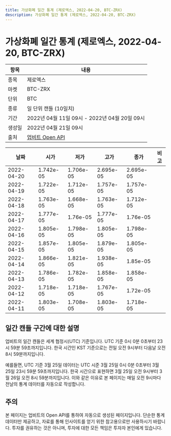 ```yaml
---
title: 가상화폐 일간 통계 (제로엑스, 2022-04-20, BTC-ZRX)
description: 가상화폐 일간 통계 (제로엑스, 2022-04-20, BTC-ZRX)
---
```



가상화폐 일간 통계 (제로엑스, 2022-04-20, BTC-ZRX)
===

|항목|내용|
|--|--|
|종목|제로엑스|
|마켓|BTC-ZRX|
|단위|BTC|
|종류|일 단위 캔들 (10일치)|
|기간|2022년 04월 11일 09시 - 2022년 04월 20일 09시|
|생성일|2022년 04월 21일 09시|
|출처|[업비트 Open API](https://docs.upbit.com)|


|날짜|시가|저가|고가|종가|비고|
|--|--|--|--|--|--|
|2022-04-20|1.742e-05|1.706e-05|2.695e-05|2.695e-05|    |
|2022-04-19|1.722e-05|1.712e-05|1.757e-05|1.757e-05|    |
|2022-04-18|1.763e-05|1.668e-05|1.763e-05|1.712e-05|    |
|2022-04-17|1.777e-05|1.76e-05|1.777e-05|1.76e-05|    |
|2022-04-16|1.805e-05|1.798e-05|1.805e-05|1.798e-05|    |
|2022-04-15|1.857e-05|1.805e-05|1.879e-05|1.805e-05|    |
|2022-04-14|1.866e-05|1.821e-05|1.938e-05|1.85e-05|    |
|2022-04-13|1.786e-05|1.782e-05|1.858e-05|1.858e-05|    |
|2022-04-12|1.718e-05|1.718e-05|1.767e-05|1.72e-05|    |
|2022-04-11|1.803e-05|1.708e-05|1.803e-05|1.718e-05|    |


일간 캔들 구간에 대한 설명
---


업비트의 일간 캔들은 세계 협정시(UTC) 기준입니다. 
UTC 기준 0시 0분 0초부터 23시 59분 59초까지입니다. 
한국 시간인 KST 기준으로는 전일 오전 9시부터 다음날 오전 8시 59분까지입니다. 


예를들면, UTC 기준 3월 25일 데이터는 UTC 시준 3월 25일 0시 0분 0초부터 3월 25일 23시 59분 59초까지입니다. 
한국 시간으로 표현하면 3월 25일 오전 9시부터 3월 26일 오전 8시 59분까지입니다. 
이와 같은 이유로 본 페이지는 매일 오전 9시마다 전날의 통계 데이터를 자동으로 작성합니다. 


주의
---


본 페이지는 업비트의 Open API를 통하여 자동으로 생성된 페이지입니다. 
단순한 통계 데이터만 제공하고, 자료를 통해 인사이트를 얻기 위한 참고용으로만 사용하시기 바랍니다. 
투자를 권유하는 것은 아니며, 투자에 대한 모든 책임은 투자자 본인에게 있습니다. 
